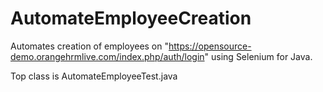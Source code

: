 # AutomateEmployeeCreation
Automates creation of employees on "https://opensource-demo.orangehrmlive.com/index.php/auth/login" using Selenium for Java.

Top class is AutomateEmployeeTest.java
